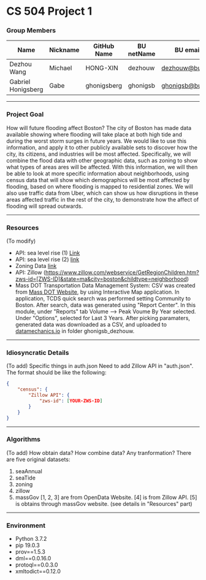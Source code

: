 # CS 504 Project 1
### Group Members
|Name              |Nickname |GitHub Name|BU netName |BU email       |
|------------------|---------|-----------|-----------|---------------|
|Dezhou Wang       |Michael  |HONG-XIN   |dezhouw    |dezhouw@bu.edu |
|Gabriel Honigsberg|Gabe     |ghonigsberg|ghonigsb   |ghonigsb@bu.edu|

---

### Project Goal
How  will future flooding affect Boston?
The city of Boston has made data available showing where flooding will take place at both high tide and during the worst storm surges in future years. We would like to use this information, and apply it to other publicly available sets to discover how the city, its citizens, and industries will be most affected. Specifically, we will combine the flood data with other geographic data, such as zoning to show what types of areas ares will be affected. With this information, we will then be able to look at more specific information about neighborhoods, using census data that will show which demographics will be most affected by flooding, based on where flooding is mapped to residential zones. We will also use traffic data from Uber, which can show us how disruptions in these areas affected traffic in the rest of the city, to demonstrate how the affect of flooding will spread outwards.

---

### Resources
(To modify)
* API: sea level rise (1) [Link](http://bostonopendata-boston.opendata.arcgis.com/datasets/9inch-sea-level-rise-1pct-annual-flood?geometry=-71.151%2C42.334%2C-70.931%2C42.379&selectedAttribute=Shape__Area)
* API: sea level rise (2) [link](http://bostonopendata-boston.opendata.arcgis.com/datasets/9inch-sea-level-rise-high-tide)
* Zoning Data [link](http://bostonopendata-boston.opendata.arcgis.com/datasets/zoning-subdistricts/data?geometry=-71.188%2C42.322%2C-70.968%2C42.367)
* API: Zillow (https://www.zillow.com/webservice/GetRegionChildren.htm?zws-id=[ZWS-ID]&state=ma&city=boston&childtype=neighborhood)
* Mass DOT Transportation Data Management System: CSV was created from [Mass DOT Website](http://mass.gov/traffic-volume-and-classification), by using Interactive Map application. In application, TCDS quick search was performed setting Community to Boston. After search, data was generated using "Report Center". In this module, under "Reports" tab Volume --> Peak Voume By Year selected. Under "Options", selected for Last 3 Years. After picking paramaters, generated data was downloaded as a CSV, and uploaded to [datamechanics.io](http://datamechanics.io) in folder ghonigsb_dezhouw.

---

### Idiosyncratic Details
(To add) Specific things in auth.json
Need to add Zillow API in "auth.json".
The format should be like the following:
```json
{
	"census": {
		"Zillow API": {
			"zws-id": [YOUR-ZWS-ID]
		}
	}
}
```

---

### Algorithms
(To add) How obtain data? How combine data? Any tranformation?
There are five original datasets:
1. seaAnnual
2. seaTide
3. zoning
4. zillow
5. massGov
[1, 2, 3] are from OpenData Website.
[4] is from Zillow API.
[5] is obtains through massGov website. (see details in "Resources" part)

---

### Environment
* Python 3.7.2
* pip 19.0.3
* prov==1.5.3
* dml==0.0.16.0
* protoql==0.0.3.0
* xmltodict==0.12.0
